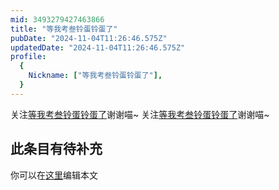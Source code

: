 ```yaml
---
mid: 3493279427463866
title: "等我考叁铃蛋铃蛋了"
pubDate: "2024-11-04T11:26:46.575Z"
updatedDate: "2024-11-04T11:26:46.575Z"
profile:
  {
    Nickname: ["等我考叁铃蛋铃蛋了"],
  }
---
```


关注[等我考叁铃蛋铃蛋了](https://space.bilibili.com/3493279427463866)谢谢喵~ 关注[等我考叁铃蛋铃蛋了](https://space.bilibili.com/3493279427463866)谢谢喵~

## 此条目有待补充
你可以在[这里](https://github.com/Yuhanawa/VTuber.ICU/edit/master/src/content/v/等我考叁铃蛋铃蛋了/index.md)编辑本文
